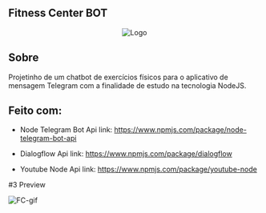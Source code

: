 ## Fitness Center BOT
<p align="center">
    <img src="https://user-images.githubusercontent.com/32379195/91647705-277e2980-ea34-11ea-89a9-95e96149432a.png" alt="Logo">
</p>

## Sobre
Projetinho de um chatbot de exercícios físicos para o aplicativo de mensagem Telegram com a finalidade de estudo na tecnologia NodeJS.

## Feito com:
* Node Telegram Bot Api
link: https://www.npmjs.com/package/node-telegram-bot-api

* Dialogflow Api
link: https://www.npmjs.com/package/dialogflow

* Youtube Node Api
link: https://www.npmjs.com/package/youtube-node

#3 Preview

![FC-gif](https://user-images.githubusercontent.com/32379195/91647675-ad4da500-ea33-11ea-8286-6642401001f0.gif)

